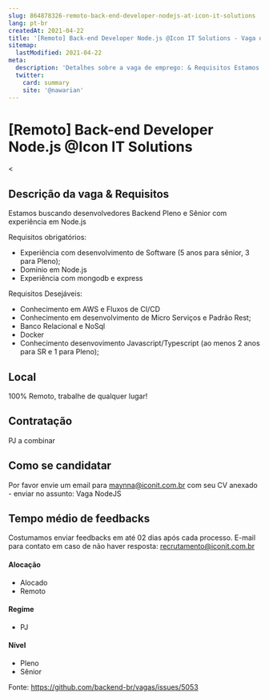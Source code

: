 ```yaml
---
slug: 864878326-remoto-back-end-developer-nodejs-at-icon-it-solutions
lang: pt-br
createdAt: 2021-04-22
title: '[Remoto] Back-end Developer Node.js @Icon IT Solutions - Vaga de Emprego'
sitemap:
  lastModified: 2021-04-22
meta:
  description: 'Detalhes sobre a vaga de emprego: & Requisitos Estamos buscando desenvolvedores Backend Pleno e Sênior com experiência em Node.js Requisitos obrigatórios:  - Experiência com desenvolvimento de Software (5 anos para sênior, 3 para Pleno); - Domínio em Node.js - Experiência com mongodb e express  Requisitos Desejáveis: - Conhecimento em AWS e Fluxos de CI/CD - Conhecimento em desenvolvimento de Micro Serviços e Padrão Rest; - Banco Relacional e NoSql - Docker - Conhecimento desenvovimento Javascript/Typescript (ao menos 2 anos para SR e 1 para Pleno);'
  twitter:
    card: summary
    site: '@nawarian'
---
```


# [Remoto] Back-end Developer Node.js @Icon IT Solutions

<
## Descrição da vaga & Requisitos

Estamos buscando desenvolvedores Backend Pleno e Sênior com experiência em Node.js

Requisitos obrigatórios:

 - Experiência com desenvolvimento de Software (5 anos para sênior, 3 para Pleno);
 - Domínio em Node.js
 - Experiência com mongodb e express
 
Requisitos Desejáveis:
- Conhecimento em AWS e Fluxos de CI/CD
- Conhecimento em desenvolvimento de Micro Serviços e Padrão Rest;
- Banco Relacional e NoSql
- Docker
- Conhecimento desenvovimento Javascript/Typescript (ao menos 2 anos para SR e 1 para Pleno); 

## Local

100% Remoto, trabalhe de qualquer lugar!

## Contratação

PJ a combinar

## Como se candidatar

Por favor envie um email para maynna@iconit.com.br com seu CV anexado - enviar no assunto: Vaga NodeJS

## Tempo médio de feedbacks

Costumamos enviar feedbacks em até 02 dias após cada processo.
E-mail para contato em caso de não haver resposta: recrutamento@iconit.com.br

#### Alocação
- Alocado
- Remoto

#### Regime
- PJ

#### Nível
- Pleno
- Sênior


Fonte: https://github.com/backend-br/vagas/issues/5053